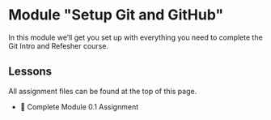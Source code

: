 # Module "Setup Git and GitHub"

In this module we’ll get you set up with everything you need to complete the Git Intro and Refesher course.

## Lessons
All assignment files can be found at the top of this page.

-  📓 Complete Module 0.1 Assignment
